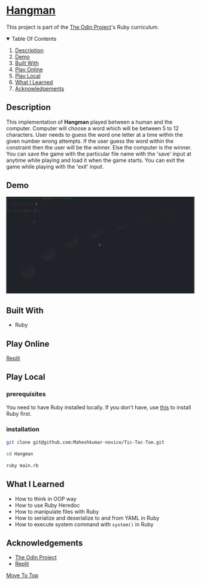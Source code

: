 # [Hangman](https://en.wikipedia.org/wiki/Hangman_(game))
This project is part of the [The Odin Project](https://www.theodinproject.com/paths/full-stack-ruby-on-rails/courses/ruby-programming/lessons/hangman)'s Ruby curriculum.

<details open="open">
  <summary>Table Of Contents</summary>
  <ol>
    <li>
      <a href="#description">Description</a>
    </li>
    <li>
      <a href="#demo">Demo</a>
    </li>
    <li>
      <a href="#built-with">Built With</a>
    </li>
    <li>
      <a href="#play-online">Play Online</a>
    </li>
    <li>
      <a href="#play-local">Play Local</a>
    </li>
    <li>
      <a href="#what-i-learned">What I Learned</a>
    </li>
     <li>
      <a href="#acknowledgements">Acknowledgements</a>
    </li>
  </ol>
</details>

## Description
  This implementation of **Hangman** played between a human and the computer. Computer will choose a word which will be between 5 to 12 characters. User needs to guess the word one letter at a time within the given number wrong attempts. If the user guess the word within the constraint then the user will be the winner. Else the computer is the winner. You can save the game with the particular file name with the 'save' input at anytime while playing and load it when the game starts. You can exit the game while playing with the 'exit' input.
  

## Demo
![Example](./assets/demo.gif)
</br>

## Built With
* Ruby

## Play Online
[Replit](https://replit.com/@MaheshkumarP/Hangman)

## Play Local
### prerequisites
You need to have Ruby installed locally. If you don't have, use [this](https://www.theodinproject.com/paths/full-stack-ruby-on-rails/courses/ruby-programming/lessons/installing-ruby-ruby-programming) to install Ruby first.
### installation
```sh
git clone git@github.com:Maheshkumar-novice/Tic-Tac-Toe.git
```
```sh
cd Hangman
```
```sh
ruby main.rb
```

## What I Learned
* How to think in OOP way
* How to use Ruby Heredoc
* How to manipulate files with Ruby
* How to serialize and deserialize to and from YAML in Ruby
* How to execute system command with `system()` in Ruby

## Acknowledgements
* [The Odin Project](https://theodinproject.com)
* [Replit](https://replit.com)

[Move To Top](#hangman)

